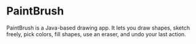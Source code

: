 # PaintBrush
PaintBrush is a Java-based drawing app. It lets you draw shapes, sketch freely, pick colors, fill shapes, use an eraser, and undo your last action.

